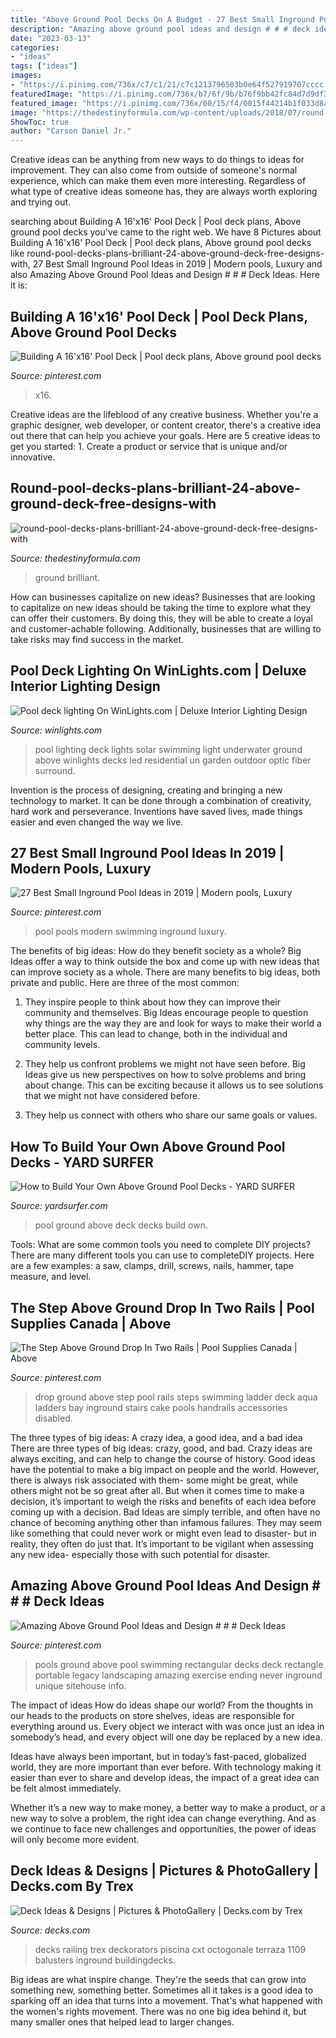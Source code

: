 ```yaml
---
title: "Above Ground Pool Decks On A Budget - 27 Best Small Inground Pool Ideas In 2019"
description: "Amazing above ground pool ideas and design # # # deck ideas"
date: "2023-03-13"
categories:
- "ideas"
tags: ["ideas"]
images:
- "https://i.pinimg.com/736x/c7/c1/21/c7c1213796503b0e64f527919707cccc.jpg"
featuredImage: "https://i.pinimg.com/736x/b7/6f/9b/b76f9bb42fc84d7d9df30e010eabad2f.jpg"
featured_image: "https://i.pinimg.com/736x/00/15/f4/0015f44214b1f033d8af36a87d282cdb.jpg"
image: "https://thedestinyformula.com/wp-content/uploads/2018/07/round-pool-decks-plans-brilliant-24-above-ground-deck-free-designs-with-18-630x380.jpg"
ShowToc: true
author: "Carson Daniel Jr."
---
```



Creative ideas can be anything from new ways to do things to ideas for improvement. They can also come from outside of someone's normal experience, which can make them even more interesting. Regardless of what type of creative ideas someone has, they are always worth exploring and trying out.

	

		
searching about Building A 16&#039;x16&#039; Pool Deck | Pool deck plans, Above ground pool decks you've came to the right web. We have 8 Pictures about Building A 16&#039;x16&#039; Pool Deck | Pool deck plans, Above ground pool decks like round-pool-decks-plans-brilliant-24-above-ground-deck-free-designs-with, 27 Best Small Inground Pool Ideas in 2019 | Modern pools, Luxury and also Amazing Above Ground Pool Ideas and Design # # # Deck Ideas. Here it is:
		
    
## Building A 16&#039;x16&#039; Pool Deck | Pool Deck Plans, Above Ground Pool Decks

<img loading=lazy src="https://i.pinimg.com/736x/00/15/f4/0015f44214b1f033d8af36a87d282cdb.jpg" onerror="this.onerror=null;this.src='https://tse4.mm.bing.net/th?id=OIP.BZUSZEgvau8nd0tnfsgQhAHaEK&amp;pid=15.1';" alt="Building A 16&#039;x16&#039; Pool Deck | Pool deck plans, Above ground pool decks">

_Source: pinterest.com_

>x16. 

	

Creative ideas are the lifeblood of any creative business. Whether you're a graphic designer, web developer, or content creator, there's a creative idea out there that can help you achieve your goals. Here are 5 creative ideas to get you started: 1. Create a product or service that is unique and/or innovative.

    
## Round-pool-decks-plans-brilliant-24-above-ground-deck-free-designs-with

<img loading=lazy src="https://thedestinyformula.com/wp-content/uploads/2018/07/round-pool-decks-plans-brilliant-24-above-ground-deck-free-designs-with-18-630x380.jpg" onerror="this.onerror=null;this.src='https://tse4.mm.bing.net/th?id=OIP.7RAA6aeC5jsoRJ5HHSrUEgHaEd&amp;pid=15.1';" alt="round-pool-decks-plans-brilliant-24-above-ground-deck-free-designs-with">

_Source: thedestinyformula.com_

>ground brilliant. 

	

How can businesses capitalize on new ideas?
Businesses that are looking to capitalize on new ideas should be taking the time to explore what they can offer their customers. By doing this, they will be able to create a loyal and customer-achable following. Additionally, businesses that are willing to take risks may find success in the market.

    
## Pool Deck Lighting On WinLights.com | Deluxe Interior Lighting Design

<img loading=lazy src="http://winlights.com/pool-lighting/lighting-30.jpg" onerror="this.onerror=null;this.src='https://tse2.mm.bing.net/th?id=OIP.AqwpyKY40zynaivIX4tSOgHaFO&amp;pid=15.1';" alt="Pool deck lighting On WinLights.com | Deluxe Interior Lighting Design">

_Source: winlights.com_

>pool lighting deck lights solar swimming light underwater ground above winlights decks led residential un garden outdoor optic fiber surround. 

	

Invention is the process of designing, creating and bringing a new technology to market. It can be done through a combination of creativity, hard work and perseverance. Inventions have saved lives, made things easier and even changed the way we live.

    
## 27 Best Small Inground Pool Ideas In 2019 | Modern Pools, Luxury

<img loading=lazy src="https://i.pinimg.com/736x/b7/6f/9b/b76f9bb42fc84d7d9df30e010eabad2f.jpg" onerror="this.onerror=null;this.src='https://tse1.mm.bing.net/th?id=OIP.uBM6eQQ5xkkXC3dCyH4DWAHaJ3&amp;pid=15.1';" alt="27 Best Small Inground Pool Ideas in 2019 | Modern pools, Luxury">

_Source: pinterest.com_

>pool pools modern swimming inground luxury. 

	

The benefits of big ideas: How do they benefit society as a whole?
Big Ideas offer a way to think outside the box and come up with new ideas that can improve society as a whole. There are many benefits to big ideas, both private and public. Here are three of the most common: 
1) They inspire people to think about how they can improve their community and themselves. Big Ideas encourage people to question why things are the way they are and look for ways to make their world a better place. This can lead to change, both in the individual and community levels.

2) They help us confront problems we might not have seen before. Big Ideas give us new perspectives on how to solve problems and bring about change. This can be exciting because it allows us to see solutions that we might not have considered before.

3) They help us connect with others who share our same goals or values.

    
## How To Build Your Own Above Ground Pool Decks - YARD SURFER

<img loading=lazy src="http://yardsurfer.com/wp-content/uploads/2011/05/above_ground_pool_deck.jpg" onerror="this.onerror=null;this.src='https://tse2.mm.bing.net/th?id=OIP.im1rEOt2YPGToCzSLmTIGwHaE0&amp;pid=15.1';" alt="How to Build Your Own Above Ground Pool Decks - YARD SURFER">

_Source: yardsurfer.com_

>pool ground above deck decks build own. 

	

Tools: What are some common tools you need to complete DIY projects?
There are many different tools you can use to completeDIY projects. Here are a few examples: a saw, clamps, drill, screws, nails, hammer, tape measure, and level.

    
## The Step Above Ground Drop In Two Rails | Pool Supplies Canada | Above

<img loading=lazy src="https://i.pinimg.com/736x/c7/c1/21/c7c1213796503b0e64f527919707cccc.jpg" onerror="this.onerror=null;this.src='https://tse3.mm.bing.net/th?id=OIP.lCF5fhu2boUJ2yAO0Q3f2wAAAA&amp;pid=15.1';" alt="The Step Above Ground Drop In Two Rails | Pool Supplies Canada | Above">

_Source: pinterest.com_

>drop ground above step pool rails steps swimming ladder deck aqua ladders bay inground stairs cake pools handrails accessories disabled. 

	

The three types of big ideas: A crazy idea, a good idea, and a bad idea
There are three types of big ideas: crazy, good, and bad. Crazy ideas are always exciting, and can help to change the course of history. Good ideas have the potential to make a big impact on people and the world. However, there is always risk associated with them- some might be great, while others might not be so great after all. But when it comes time to make a decision, it’s important to weigh the risks and benefits of each idea before coming up with a decision.
Bad Ideas are simply terrible, and often have no chance of becoming anything other than infamous failures. They may seem like something that could never work or might even lead to disaster- but in reality, they often do just that. It’s important to be vigilant when assessing any new idea- especially those with such potential for disaster.

    
## Amazing Above Ground Pool Ideas And Design # # # Deck Ideas

<img loading=lazy src="https://i.pinimg.com/originals/43/55/4a/43554ac147860a0f79853f63b1e16482.jpg" onerror="this.onerror=null;this.src='https://tse4.mm.bing.net/th?id=OIP.MaCiTGKw_nUlWM96ai-h2AHaJ4&amp;pid=15.1';" alt="Amazing Above Ground Pool Ideas and Design # # # Deck Ideas">

_Source: pinterest.com_

>pools ground above pool swimming rectangular decks deck rectangle portable legacy landscaping amazing exercise ending never inground unique sitehouse info. 

	

The impact of ideas
How do ideas shape our world?
From the thoughts in our heads to the products on store shelves, ideas are responsible for everything around us. Every object we interact with was once just an idea in somebody’s head, and every object will one day be replaced by a new idea.

Ideas have always been important, but in today’s fast-paced, globalized world, they are more important than ever before. With technology making it easier than ever to share and develop ideas, the impact of a great idea can be felt almost immediately.

Whether it’s a new way to make money, a better way to make a product, or a new way to solve a problem, the right idea can change everything. And as we continue to face new challenges and opportunities, the power of ideas will only become more evident.

    
## Deck Ideas &amp; Designs | Pictures &amp; PhotoGallery | Decks.com By Trex

<img loading=lazy src="https://www.decks.com/media/ri1inw4m/15092920362377.jpg" onerror="this.onerror=null;this.src='https://tse4.mm.bing.net/th?id=OIP._azuk_xgoxfkl8RqcNQoEAHaFj&amp;pid=15.1';" alt="Deck Ideas &amp; Designs | Pictures &amp; PhotoGallery | Decks.com by Trex">

_Source: decks.com_

>decks railing trex deckorators piscina cxt octogonale terraza 1109 balusters inground buildingdecks. 

	

Big ideas are what inspire change. They're the seeds that can grow into something new, something better. Sometimes all it takes is a good idea to sparking off an idea that turns into a movement. That's what happened with the women's rights movement. There was no one big idea behind it, but many smaller ones that helped lead to larger changes.

